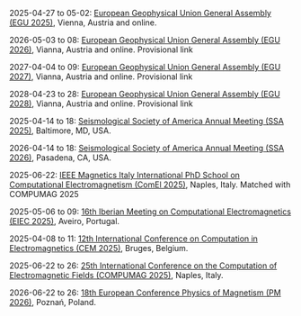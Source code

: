 2025-04-27 to 05-02: [European Geophysical Union General Assembly (EGU 2025)](https://www.egu25.eu/), Vienna, Austria and online.

2026-05-03 to 08: [European Geophysical Union General Assembly (EGU 2026)](https://www.egu.eu/meetings/calendar/egu/), Vianna, Austria and online. Provisional link

2027-04-04 to 09: [European Geophysical Union General Assembly (EGU 2027)](https://www.egu.eu/meetings/calendar/egu/), Vianna, Austria and online. Provisional link

2028-04-23 to 28: [European Geophysical Union General Assembly (EGU 2028)](https://www.egu.eu/meetings/calendar/egu/), Vianna, Austria and online. Provisional link

2025-04-14 to 18: [Seismological Society of America Annual Meeting (SSA 2025)](https://2025.meetings.seismosoc.org/), Baltimore, MD, USA.

2026-04-14 to 18: [Seismological Society of America Annual Meeting (SSA 2026)](https://meetings.seismosoc.org/), Pasadena, CA, USA.

2025-06-22: [IEEE Magnetics Italy International PhD School on Computational Electromagnetism (ComEl 2025)](https://www.comel2025phdschool.com/), Naples, Italy. Matched with COMPUMAG 2025

2025-05-06 to 09: [16th Iberian Meeting on Computational Electromagnetics (EIEC 2025)](https://eiec.av.it.pt/), Aveiro, Portugal.

2025-04-08 to 11: [12th International Conference on Computation in Electromagnetics (CEM 2025)](https://cem2025.com/), Bruges, Belgium.

2025-06-22 to 26: [25th International Conference on the Computation of Electromagnetic Fields (COMPUMAG 2025)](https://www.compumag2025.com/), Naples, Italy.

2026-06-22 to 26: [18th European Conference Physics of Magnetism (PM 2026)](https://www.ifmpan.poznan.pl/pm26/), Poznań, Poland.

